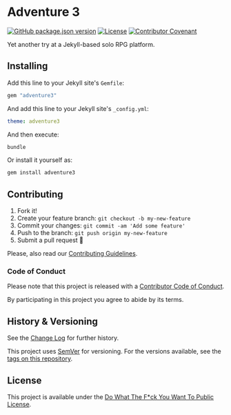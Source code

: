 # Adventure 3

[![GitHub package.json version](https://img.shields.io/github/package-json/v/Nereare/adventure3)](https://github.com/Nereare/adventure3)
[![License](https://img.shields.io/github/license/Nereare/adventure3.svg)](LICENSE.md)
[![Contributor Covenant](https://img.shields.io/badge/Contributor%20Covenant-2.1-4baaaa.svg)](CODE-OF-CONDUCT.md)

Yet another try at a Jekyll-based solo RPG platform.

## Installing

Add this line to your Jekyll site's `Gemfile`:

```ruby
gem "adventure3"
```

And add this line to your Jekyll site's `_config.yml`:

```yaml
theme: adventure3
```

And then execute:

```bash
bundle
```

Or install it yourself as:

```bash
gem install adventure3
```

## Contributing

1. Fork it!
2. Create your feature branch: `git checkout -b my-new-feature`
3. Commit your changes: `git commit -am 'Add some feature'`
4. Push to the branch: `git push origin my-new-feature`
5. Submit a pull request :tada:

Please, also read our [Contributing Guidelines](CONTRIBUTING.md).

### Code of Conduct

Please note that this project is released with a [Contributor Code of Conduct](CODE-OF-CONDUCT.md).

By participating in this project you agree to abide by its terms.

## History & Versioning

See the [Change Log](CHANGELOG.md) for further history.

This project uses [SemVer](http://semver.org/) for versioning. For the versions
available, see the [tags on this repository](https://github.com/Nereare/adventure3/tags).

## License

This project is available under the [Do What The F*ck You Want To Public License](http://www.wtfpl.net/).
